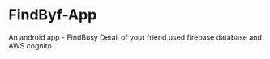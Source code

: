 # FindByf-App
An android app - FindBusy Detail of your friend used firebase database and AWS cognito.  

